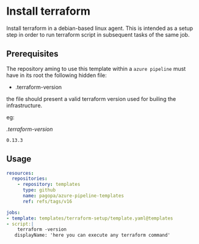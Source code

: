 # Install terraform

Install terraform in a debian-based linux agent. This is intended as a setup step in order to run terraform script in subsequent tasks of the same job.

## Prerequisites

The repository aming to use this template within a `azure pipeline` must have in its root the following hidden file:

* .terraform-version

the file should present a valid terraform version used for builing the infrastructure.

eg:

_.terraform-version_
```
0.13.3
```

## Usage

```yaml
resources:
  repositories:
    - repository: templates
      type: github
      name: pagopa/azure-pipeline-templates
      ref: refs/tags/v16

jobs:
- template: templates/terraform-setup/template.yaml@templates
- script:|
    terraform -version
   displayName: 'here you can execute any terraform command'
```
